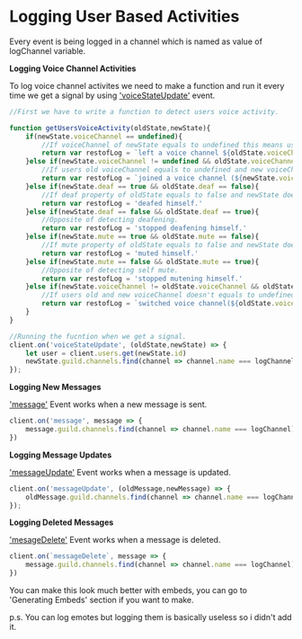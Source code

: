# Logging User Based Activities

Every event is being logged in a channel which is named as value of logChannel variable.

**Logging Voice Channel Activities**

To log voice channel activites we need to make a function and run it every time we get a signal by using ['voiceStateUpdate'](https://discord.js.org/#/docs/main/stable/class/Client?scrollTo=e-voiceStateUpdate) event.

```javascript
//First we have to write a function to detect users voice activity.

function getUsersVoiceActivity(oldState,newState){
    if(newState.voiceChannel == undefined){
        //If voiceChannel of newState equals to undefined this means user left the channel.
        return var restofLog = `left a voice channel ${oldState.voiceChannel}`
    }else if(newState.voiceChannel != undefined && oldState.voiceChannel == undefined){
        //If users old voiceChannel equals to undefined and new voiceChannel doesn't, this means user joins a voice channel.
        return var restofLog = `joined a voice channel (${newState.voiceChannel}).`
    }else if(newState.deaf == true && oldState.deaf == false){
        //If deaf property of oldState equals to false and newState doesn't, this means user deafens himself.
        return var restofLog = 'deafed himself.'
    }else if(newState.deaf == false && oldState.deaf == true){
        //Opposite of detecting deafening.
        return var restofLog = 'stopped deafening himself.'
    }else if(newState.mute == true && oldState.mute == false){
        //If mute property of oldState equals to false and newState doesn't, this means user mutes himself.
        return var restofLog = 'muted himself.'
    }else if(newState.mute == false && oldState.mute == true){
        //Opposite of detecting self mute.
        return var restofLog = 'stopped mutening himself.'
    }else if(newState.voiceChannel != oldState.voiceChannel && oldState.voiceChannel != undefined){
        //If users old and new voiceChannel doesn't equals to undefined this means user switched from old voiceChannel to new voiceChannel.
        return var restofLog = `switched voice channel(${oldState.voiceChannel} to ${newState.voiceChannel}).`
    }
}

//Running the fucntion when we get a signal.
client.on('voiceStateUpdate', (oldState,newState) => {
    let user = client.users.get(newState.id)
    newState.guild.channels.find(channel => channel.name === logChannel).send(`${user.username}#${user.discriminator} ${getUsersVoiceActivity(oldState,newState)}`)
});
```

**Logging New Messages**

['message'](https://discord.js.org/#/docs/main/stable/class/Client?scrollTo=e-message) Event works when a new message is sent.

```javascript
client.on('message', message => {
    message.guild.channels.find(channel => channel.name === logChannel).send(`message.author just sent a new message ${message.content} to #${message.channel.name} channel.`)
})
```

**Logging Message Updates**

['messageUpdate'](https://discord.js.org/#/docs/main/stable/class/Client?scrollTo=e-messageUpdate) Event works when a message is updated.

```javascript
client.on('messageUpdate', (oldMessage,newMessage) => {
    oldMessage.guild.channels.find(channel => channel.name === logChannel).send(`${message.author} changed his ${oldMessage.content} message with ${newMessage.content} in ${newMessage.channel.name}.`)
});
```

**Logging Deleted Messages**

['mesageDelete'](https://discord.js.org/#/docs/main/stable/class/Client?scrollTo=e-messageDelete) Event works when a message is deleted.

```javascript
client.on(`messageDelete`, message => {
    message.guild.channels.find(channel => channel.name === logChannel).send(`${message.author} deleted his ${message.content} message in ${message.channel.name}.`)
})
```

You can make this look much better with embeds, you can go to 'Generating Embeds' section if you want to make.

p.s. You can log emotes but logging them is basically useless so i didn't add it.

